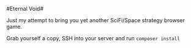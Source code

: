 #Eternal Void#

Just my attempt to bring you yet another SciFi/Space strategy browser game.

Grab yourself a copy, SSH into your server and run `composer install`